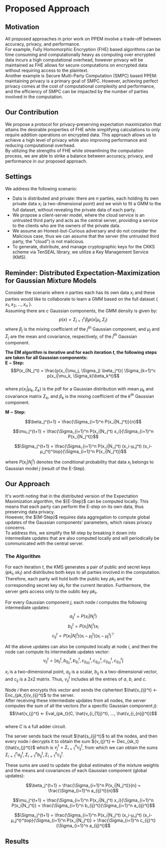 # Proposed Approach  
  
## Motivation  
All proposed approaches in prior work on PPEM involve a trade-off between accuracy, privacy, and performance.  
For example, Fully Homomorphic Encryption (FHE) based algorithms can be time consuming and computationally heavy as computing over encrypted data
incurs a high computational overhead, however privacy will be maintained as FHE allows for secure computations on encrypted data 
without requiring access to the plaintext.  
Another example is Secure Multi-Party Computation (SMPC) based PPEM: maintaining privacy is a primary goal of SMPC. However, achieving perfect privacy comes
at the cost of computational complexity and performance, and the efficiency of SMPC can be impacted by the number of parties involved in the computation.  
  
  
## Our Contribution  
We propose a protocol for privacy-preserving expectation maximization that attains the desirable properties of FHE 
while simplifying calculations to only require addition operations on encrypted data. 
This approach allows us to achieve a high level of privacy while also improving performance and reducing computational overhead.  
By utilizing the strengths of FHE while streamlining the computation process, 
we are able to strike a balance between accuracy, privacy, and performance in our proposed approach.  
  
  
## Settings  
We address the following scenario:  
- Data is distributed and private: there are $n$ parties, each holding its own private data $x_i$ (a two-dimensional point) and 
we wish to fit a GMM to the full dataset, without revealing the private data of each party.  
- We propose a client-server model, where the cloud service is an untrusted third party and acts as the central server, providing a service to the clients who are the owners of the private data.  
- We assume an Honest-but-Curious adversary and do not consider the Malicious case, thus we can assume that the server (the untrusted third party, the "cloud") is not mailcious.  
- To generate, distribute, and manage cryptographic keys for the CKKS scheme via TenSEAL library, we utilize a Key Management Service (KMS).  
  
  
## Reminder: Distributed Expectation-Maximization for Gaussian Mixture Models  
Consider the scenario where $n$ parties each has its own data $x_i$ and these parties would like to collaborate to learn a GMM based on the full dataset { $x_1, x_2, ..., x_n$ }.  
Assuming there are $c$ Gaussian components, the GMM density is given by:  
$$p(x)=\Sigma_{j=1}^c \beta_j p(x| \mu_j, \Sigma_j)$$ 
where $\beta_j$ is the mixing coefficient of the $j^{th}$ Gaussian component, and $\mu_j$ and $\Sigma_j$ are the mean and covariance, respectively, of the $j^{th}$ Gaussian component.  
  
**The EM algorithm is iterative and for each iteration $t$, the following steps are taken for all Gaussian components:**  
$\boldsymbol{E-Step:}$  
$$P(x_i|N_j^t) = \frac{p(x_i|\mu_j, \Sigma_j) \beta_j^t}{ \Sigma_{k=1}^c p(x_i|\mu_k, \Sigma_k)\beta_k^t}$$  
where $p(x_i|\mu_k, \Sigma_k)$ is the pdf for a Gaussian distribution with mean $\mu_k$ and covariance matrix $\Sigma_k$, and $\beta_k$ is the mixing coefficient of the $k^{th}$ Gaussian component.  
  
$\boldsymbol{M-Step:}$    

$$\beta_j^{t+1} = \frac{\Sigma_{i=1}^n P(x_i|N_j^t)}{n}$$   
  
$$\mu_j^{t+1} = \frac{\Sigma_{i=1}^n P(x_i|N_j^t) x_i}{\Sigma_{i=1}^n P(x_i|N_j^t)}$$  
  
$$\Sigma_j^{t+1} = \frac{\Sigma_{i=1}^n P(x_i|N_j^t) (x_i-μ_j^t) (x_i-μ_j^t)^\top}{\Sigma_{i=1}^n P(x_i|N_j^t)}$$  
  
where $P(x_i|N_j^t)$ denotes the conditional probability that data $x_i$ belongs to Gaussian model $j$ (result of the E-Step).  


## Our Approach  
It's worth noting that in the distributed version of the Expectation Maximization algorithm, the $\{E-Step}$ can be computed locally. 
This means that each party can perform the E-step on its own data, thus preserving data privacy.  
However, the $\{M-Step}$ requires data aggregation to compute global updates of the Gaussian components' parameters, which raises privacy concerns.  
To address this, we simplify the M-step by breaking it down into intermediate updates that are also computed locally and will periodically be communicated with the central server.  
  
### The Algorithm  
For each iteration $t$, the KMS generates a pair of public and secret keys $(pk_t, sk_t)$ and distributes both keys to all parties involved in the computation. Therefore, each party will hold both the public key $pk_t$ and the corresponding secret key $sk_t$ for the current iteration. Furthermore, the server gets access only to the oublic key $pk_t$.  
  
For every Gaussian component $j$, each node $i$ computes the following intermediate updates:  
$$a_{ij}^t = P(x_i|N_j^t)$$ 
$$b_{ij}^t = P(x_i|N_j^t)x_i$$
$$c_{ij}^t = P(x_i|N_j^t)(x_i - \mu_j^t)(x_i - \mu_j^t)^\top$$  
  
All the above updates can also be computed locally at node $i$, and then the node can compute its intermediate updates vector:  
$$v_{ij}^t=[a_{ij}^t,  b_{ij_{0}}^t, b_{ij_{1}}^t, c_{ij_{00}}^t, c_{ij_{01}}^t, c_{ij_{10}}^t, c_{ij_{11}}^t]$$  

$x_i$ is a two-dimensional point, $a_{ij}$ is a scalar, $b_{ij}$ is a two-dimensional vector, and $c_{ij}$ is a 2x2 matrix. Thus, $v_{ij}^t$ includes all the entries of $a$, $b$, and $c$.  
  
Node $i$ then encrypts this vector and sends the ciphertext $\hat{v_{ij}^t} ← Enc_{pk_t}(v_{ij}^t)$ to the server.  
After receiving these intermediate updates from all nodes, the server computes the sum of all the vectors (for a specific Gaussian component $j$):  
$$\hat{v_{j}^t} ← Eval_{pk_t}(C, \hat{v_{i_{1}j}^t}, ..., \hat{v_{i_{n}j}^t})$$  
where $C$ is a full adder circuit.  
  
The server sends back the result $\hat{s_{ij}^t}$ to all the nodes, and then every node $i$ decrypts it to obtain the sum
${v_{j}^t} ← Dec_{sk_t}(\hat{v_{j}^t)}$ which is $v_j^t=\Sigma_{i=1}^n v_{ij}^t$, 
from which we can obtain the sums $\Sigma_{i=1}^n a_{ij}^t,  \Sigma_{i=1}^n b_{ij}^t,  \Sigma_{i=1}^n c_{ij}^t$.  
  
These sums are used to update the global estimates of the mixture weights and the means and covariances of each Gaussian component (global updates):  

$$\beta_j^{t+1} = \frac{\Sigma_{i=1}^n P(x_i|N_j^t)}{n} = \frac{\Sigma_{i=1}^n a_{ij}^t}{n}$$   
  
$$\mu_j^{t+1} = \frac{\Sigma_{i=1}^n P(x_i|N_j^t) x_i}{\Sigma_{i=1}^n P(x_i|N_j^t)} = \frac{\Sigma_{i=1}^n b_{ij}^t}{\Sigma_{i=1}^n a_{ij}^t}$$  
  
$$\Sigma_j^{t+1} = \frac{\Sigma_{i=1}^n P(x_i|N_j^t) (x_i-μ_j^t) (x_i-μ_j^t)^\top}{\Sigma_{i=1}^n P(x_i|N_j^t)} = \frac{\Sigma_{i=1}^n c_{ij}^t}{\Sigma_{i=1}^n a_{ij}^t}$$  

 
## Results  


  

